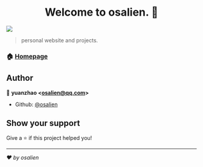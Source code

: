 <h1 align="center">Welcome to osalien. 👋</h1>
<p>
  <img src="https://img.shields.io/badge/version-1.0.0-blue.svg?cacheSeconds=2592000" />
</p>

> personal website and projects.

### 🏠 [Homepage](https://osalien.github.io)


## Author

👤 **yuanzhao &lt;osalien@qq.com&gt;**

* Github: [@osalien](https://github.com/osalien)

## Show your support

Give a ⭐️ if this project helped you!

***
_❤️ by osalien_